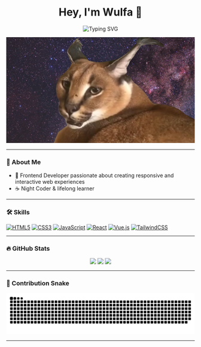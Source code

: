 <h1 align="center">Hey, I'm Wulfa 👾</h1>

<p align="center">
  <img src="https://readme-typing-svg.demolab.com?font=Fira+Code&size=24&pause=1000&color=FBBF24&center=true&vCenter=true&width=435&lines=Welcome+to+my+profile!;Frontend+Developer+in+Progress...;Code%2C+Create%2C+Repeat." alt="Typing SVG" />
</p>

<p align="center">
  <img src="https://github.com/WulfaW/WulfaW/blob/9b53f04accae02b7723b55c1f8ba62b5018ef54f/header.jpg" alt="header" />
</p>

---

### 🧠 About Me
- 🎯 Frontend Developer passionate about creating responsive and interactive web experiences  
- ☕ Night Coder & lifelong learner 

---

### 🛠️ Skills
[![HTML5](https://img.shields.io/badge/HTML5-E34F26?style=for-the-badge&logo=html5&logoColor=white)](#)
[![CSS3](https://img.shields.io/badge/CSS3-1572B6?style=for-the-badge&logo=css3&logoColor=white)](#)
[![JavaScript](https://img.shields.io/badge/JavaScript-F7DF1E?style=for-the-badge&logo=javascript&logoColor=black)](#)
[![React](https://img.shields.io/badge/React-20232A?style=for-the-badge&logo=react&logoColor=61DAFB)](#)
[![Vue.js](https://img.shields.io/badge/Vue.js-35495E?style=for-the-badge&logo=vue.js&logoColor=4FC08D)](#)
[![TailwindCSS](https://img.shields.io/badge/Tailwind-06B6D4?style=for-the-badge&logo=tailwind-css&logoColor=white)](#)


---

### 🔥 GitHub Stats
<p align="center">
  <img src="https://github-readme-stats.vercel.app/api?username=WulfaW&theme=dark&show_icons=true&hide_border=true&count_private=true" />
  <img src="https://github-readme-streak-stats.herokuapp.com/?user=WulfaW&theme=dark&hide_border=true" />
  <img src="https://github-readme-stats.vercel.app/api/top-langs/?username=WulfaW&theme=dark&show_icons=true&hide_border=true&layout=compact" />
</p>

---

### 🐍 Contribution Snake
<p align="center">
  <img src="https://raw.githubusercontent.com/WulfaW/WulfaW/96a6fa808ed287def101d92c1270530bffdfcdb7/github-snake.svg" />
</p>

---
